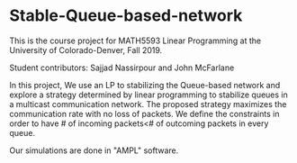 # Stable-Queue-based-network
This is the course project for MATH5593 Linear Programming at the University of Colorado-Denver, Fall 2019. 

Student contributors: Sajjad Nassirpour and John McFarlane

In this project, We use an LP to stabilizing the Queue-based network and explore a strategy determined by linear programming to stabilize queues in a multicast communication network. The proposed strategy maximizes the communication rate with no loss of packets. We define the constraints in order to have # of incoming packets<# of outcoming packets in every queue.

Our simulations are done in "AMPL" software. 
